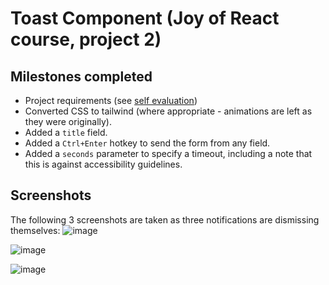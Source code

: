 # Toast Component (Joy of React course, project 2)
## Milestones completed

* Project requirements (see [self evaluation](https://github.com/RheingoldRiver/joy-of-react-toast-component/pull/6))
* Converted CSS to tailwind (where appropriate - animations are left as they were originally).
* Added a `title` field.
* Added a `Ctrl+Enter` hotkey to send the form from any field.
* Added a `seconds` parameter to specify a timeout, including a note that this is against accessibility guidelines.

## Screenshots
The following 3 screenshots are taken as three notifications are dismissing themselves:
![image](https://user-images.githubusercontent.com/18037011/222949791-0188e1da-7755-4bc9-aca0-ae37dfb9e052.png)

![image](https://user-images.githubusercontent.com/18037011/222949796-d498662a-01a8-4442-a1d4-9a8ff74d8b52.png)

![image](https://user-images.githubusercontent.com/18037011/222949801-40a56573-71a1-4a49-aacb-56b478f5474f.png)
